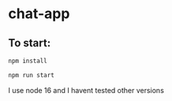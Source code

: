 # chat-app

## To start:
```sh
npm install
```
```sh
npm run start
```

I use node 16 and I havent tested other versions